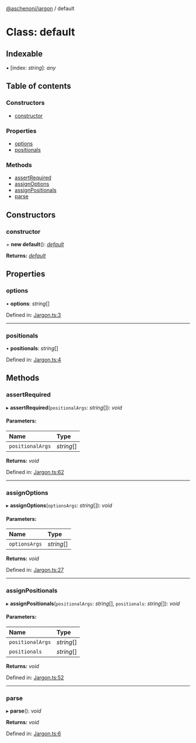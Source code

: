 [@aschenoni/jargon](../README.md) / default

# Class: default

## Indexable

▪ [index: *string*]: *any*

## Table of contents

### Constructors

- [constructor](default.md#constructor)

### Properties

- [options](default.md#options)
- [positionals](default.md#positionals)

### Methods

- [assertRequired](default.md#assertrequired)
- [assignOptions](default.md#assignoptions)
- [assignPositionals](default.md#assignpositionals)
- [parse](default.md#parse)

## Constructors

### constructor

\+ **new default**(): [*default*](default.md)

**Returns:** [*default*](default.md)

## Properties

### options

• **options**: *string*[]

Defined in: [Jargon.ts:3](https://github.com/aschenoni/jargon/blob/cdc5f6e/src/Jargon.ts#L3)

___

### positionals

• **positionals**: *string*[]

Defined in: [Jargon.ts:4](https://github.com/aschenoni/jargon/blob/cdc5f6e/src/Jargon.ts#L4)

## Methods

### assertRequired

▸ **assertRequired**(`positionalArgs`: *string*[]): *void*

#### Parameters:

Name | Type |
:------ | :------ |
`positionalArgs` | *string*[] |

**Returns:** *void*

Defined in: [Jargon.ts:62](https://github.com/aschenoni/jargon/blob/cdc5f6e/src/Jargon.ts#L62)

___

### assignOptions

▸ **assignOptions**(`optionsArgs`: *string*[]): *void*

#### Parameters:

Name | Type |
:------ | :------ |
`optionsArgs` | *string*[] |

**Returns:** *void*

Defined in: [Jargon.ts:27](https://github.com/aschenoni/jargon/blob/cdc5f6e/src/Jargon.ts#L27)

___

### assignPositionals

▸ **assignPositionals**(`positionalArgs`: *string*[], `positionals`: *string*[]): *void*

#### Parameters:

Name | Type |
:------ | :------ |
`positionalArgs` | *string*[] |
`positionals` | *string*[] |

**Returns:** *void*

Defined in: [Jargon.ts:52](https://github.com/aschenoni/jargon/blob/cdc5f6e/src/Jargon.ts#L52)

___

### parse

▸ **parse**(): *void*

**Returns:** *void*

Defined in: [Jargon.ts:6](https://github.com/aschenoni/jargon/blob/cdc5f6e/src/Jargon.ts#L6)
